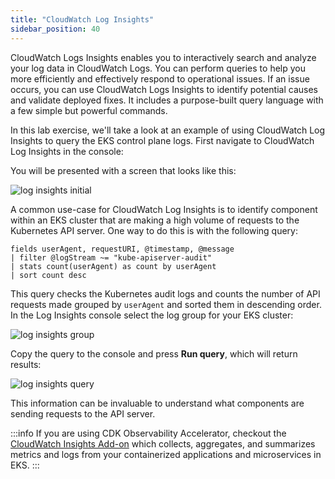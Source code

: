 ```yaml
---
title: "CloudWatch Log Insights"
sidebar_position: 40
---
```


CloudWatch Logs Insights enables you to interactively search and analyze your log data in CloudWatch Logs. You can perform queries to help you more efficiently and effectively respond to operational issues. If an issue occurs, you can use CloudWatch Logs Insights to identify potential causes and validate deployed fixes. It includes a purpose-built query language with a few simple but powerful commands.

In this lab exercise, we'll take a look at an example of using CloudWatch Log Insights to query the EKS control plane logs. First navigate to CloudWatch Log Insights in the console:

<ConsoleButton url="https://console.aws.amazon.com/cloudwatch/home#logsV2:logs-insights" service="cloudwatch" label="Open CloudWatch console"/>

You will be presented with a screen that looks like this:

![log insights initial](./assets/log-insights-initial.webp)

A common use-case for CloudWatch Log Insights is to identify component within an EKS cluster that are making a high volume of requests to the Kubernetes API server. One way to do this is with the following query:

```blank
fields userAgent, requestURI, @timestamp, @message
| filter @logStream ~= "kube-apiserver-audit"
| stats count(userAgent) as count by userAgent
| sort count desc
```

This query checks the Kubernetes audit logs and counts the number of API requests made grouped by `userAgent` and sorted them in descending order. In the Log Insights console select the log group for your EKS cluster:

![log insights group](./assets/log-insights-group.webp)

Copy the query to the console and press **Run query**, which will return results:

![log insights query](./assets/log-insights-query.webp)

This information can be invaluable to understand what components are sending requests to the API server.

:::info
If you are using CDK Observability Accelerator, checkout the [CloudWatch Insights Add-on](https://aws-quickstart.github.io/cdk-eks-blueprints/addons/aws-cloudwatch-insights/) which collects, aggregates, and summarizes metrics and logs from your containerized applications and microservices in EKS.
:::